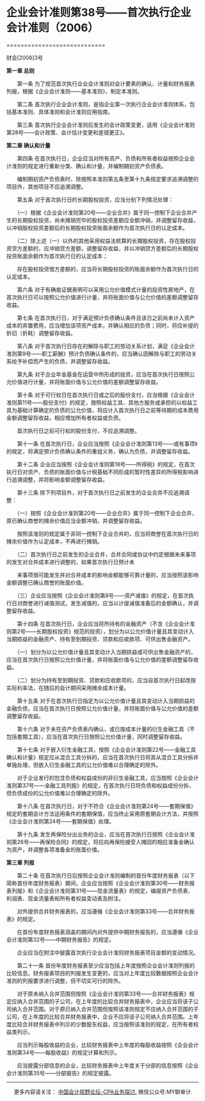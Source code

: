 ﻿# 企业会计准则第38号——首次执行企业会计准则（2006）
============================

财会\[2006\]3号

**第一章 总则**

　　第一条 为了规范首次执行企业会计准则对会计要素的确认、计量和财务报表列报，根据《企业会计准则——基本准则》，制定本准则。

　　第二条 首次执行企业会计准则，是指企业第一次执行企业会计准则体系，包括基本准则、具体准则和会计准则应用指南。

　　第三条 首次执行企业会计准则后发生的会计政策变更，适用《企业会计准则第28号——会计政策、会计估计变更和差错更正》。

**第二章 确认和计量**

　　第四条 在首次执行日，企业应当对所有资产、负债和所有者权益按照企业会计准则的规定进行重新分类、确认和计量，并编制期初资产负债表。

　　编制期初资产负债表时，除按照本准则第五条至第十九条规定要求追溯调整的项目外，其他项目不应追溯调整。

　　第五条 对于首次执行日的长期股权投资，应当分别下列情况处理：

　　（一）根据《企业会计准则第20号——企业合并》属于同一控制下企业合并产生的长期股权投资，尚未摊销完毕的股权投资差额应全额冲销，并调整留存收益，以冲销股权投资差额后的长期股权投资账面余额作为首次执行日的认定成本。

　　（二）除上述（一）以外的其他采用权益法核算的长期股权投资，存在股权投资贷方差额的，应冲销贷方差额，调整留存收益，并以冲销贷方差额后的长期股权投资账面余额作为首次执行日的认定成本；

　　存在股权投资借方差额的，应当将长期股权投资的账面余额作为首次执行日的认定成本。

　　第六条 对于有确凿证据表明可以采用公允价值模式计量的投资性房地产，在首次执行日可以按照公允价值进行计量，并将账面价值与公允价值的差额调整留存收益。

　　第七条 在首次执行日，对于满足预计负债确认条件且该日之前尚未计入资产成本的弃置费用，应当增加该项资产成本，并确认相应的负债；同时，将应补提的折旧（折耗）调整留存收益。

　　第八条 对于首次执行日存在的解除与职工的劳动关系计划，满足《企业会计准则第9号——职工薪酬》预计负债确认条件的，应当确认因解除与职工的劳动关系给予补偿而产生的负债，并调整留存收益。

　　第九条 对于企业年金基金在运营中所形成的投资，应当在首次执行日按照公允价值进行计量，并将账面价值与公允价值的差额调整留存收益。

　　第十条 对于可行权日在首次执行日或之后的股份支付，应当根据《企业会计准则第11号——股份支付》的规定，按照权益工具、其他方服务或承担的以权益工具为基础计算确定的负债的公允价值，将应计入首次执行日之前等待期的成本费用金额调整留存收益，相应增加所有者权益或负债。

　　首次执行日之前可行权的股份支付，不应追溯调整。

　　第十一条 在首次执行日，企业应当按照《企业会计准则第13号——或有事项》的规定，将满足预计负债确认条件的重组义务，确认为负债，并调整留存收益。

　　第十二条 企业应当按照《企业会计准则第18号——所得税》的规定，在首次执行日对资产、负债的账面价值与计税基础不同形成的暂时性差异的所得税影响进行追溯调整，并将影响金额调整留存收益。

　　第十三条 除下列项目外，对于首次执行日之前发生的企业合并不应追溯调整：

　　（一）按照《企业会计准则第20号——企业合并》属于同一控制下企业合并，原已确认商誉的摊余价值应当全额冲销，并调整留存收益。

　　按照该准则的规定属于非同一控制下企业合并的，应当将商誉在首次执行日的摊余价值作为认定成本，不再进行摊销。

　　（二）首次执行日之前发生的企业合并，合并合同或协议中约定根据未来事项的发生对合并成本进行调整的，如果首次执行日预计未

　　来事项很可能发生并对合并成本的影响金额能够可靠计量的，应当按照该影响金额调整已确认商誉的账面价值。

　　（三）企业应当按照《企业会计准则第8号——资产减值》的规定，在首次执行日对商誉进行减值测试，发生减值的，应当以计提减值准备后的金额确认，并调整留存收益。

　　第十四条 在首次执行日，企业应当将所持有的金融资产（不含《企业会计准则第2号——长期股权投资》规范的投资），划分为以公允价值计量且其变动计入当期损益的金融资产、持有至到期投资、贷款和应收款项、可供出售金融资产。

　　（一）划分为以公允价值计量且其变动计入当期损益或可供出售金融资产的，应当在首次执行日按照公允价值计量，并将账面价值与公允价值的差额调整留存收益。

　　（二）划分为持有至到期投资、贷款和应收款项的，应当自首次执行日起改按实际利率法，在随后的会计期间采用摊余成本计量。

　　第十五条 对于在首次执行日指定为以公允价值计量且其变动计入当期损益的金融负债，应当在首次执行日按照公允价值计量，并将账面价值与公允价值的差额调整留存收益。

　　第十六条 对于未在资产负债表内确认、或已按成本计量的衍生金融工具（不包括套期工具），应当在首次执行日按照公允价值计量，同时调整留存收益。

　　第十七条 对于嵌入衍生金融工具，按照《企业会计准则第22号——金融工具确认和计量》规定应从混合工具分拆的，应当在首次执行日将其从混合工具分拆并单独处理，但嵌入衍生金融工具的公允价值难以合理确定的除外。

　　对于企业发行的包含负债和权益成份的非衍生金融工具，应当按照《企业会计准则第37号——金融工具列报》的规定，在首次执行日将负债和权益成份分拆，但负债成份的公允价值难以合理确定的除外。

　　第十八条 在首次执行日，对于不符合《企业会计准则第24号——套期保值》规定的套期会计方法运用条件的套期保值，应当终止采用原套期会计方法，并按照《企业会计准则第24号——套期保值》处理。

　　第十九条 发生再保险分出业务的企业，应当在首次执行日按照《企业会计准则第26号——再保险合同》的规定，将应向再保险接受人摊回的相应准备金确认为资产，并调整各项准备金的账面价值。

**第三章 列报**

　　第二十条 在首次执行日后按照企业会计准则编制的首份年度财务报表（以下简称首份年度财务报表）期间，企业应当按照《企业会计准则第30号——财务报表列报》和《企业会计准则第31号——现金流量表》的规定，编报资产负债表、利润表、现金流量表和所有者权益变动表及附注。

　　对外提供合并财务报表的，应当遵循《企业会计准则第33号——合并财务报表》的规定。

　　在首份年度财务报表涵盖的期间内对外提供中期财务报告的，应当遵循《企业会计准则第32号——中期财务报告》的规定。

　　企业应当在附注中披露首次执行企业会计准则财务报表项目金额的变动情况。

　　第二十一条 首份年度财务报表至少应当包括上年度按照企业会计准则列报的比较信息。财务报表项目的列报发生变更的，应当对上年度比较数据按照企业会计准则的列报要求进行调整，但不切实可行的除外。

　　对于原未纳入合并范围但按照《企业会计准则第33号——合并财务报表》规定应纳入合并范围的子公司，在上年度的比较合并财务报表中，企业应当将该子公司纳入合并范围。对于原已纳入合并范围但按照该准则规定不应纳入合并范围的子公司，在上年度的比较合并财务报表中，企业不应将该子公司纳入合并范围。上年度比较合并财务报表中列示的少数股东权益，应当按照该准则的规定，在所有者权益类列示。

　　应当列示每股收益的企业，比较财务报表中上年度的每股收益按照《企业会计准则第34号——每股收益》的规定计算和列示。

　　应当披露分部信息的企业，比较财务报表中上年度关于分部的信息按照《企业会计准则第35号——分部报告》的规定披露。

* * *

     更多内容请关注： [中国会计视野论坛-CPA业务探讨.](https://bbs.esnai.com/thread-5354530-1-3.html) 微信公众号:MY聊审计.